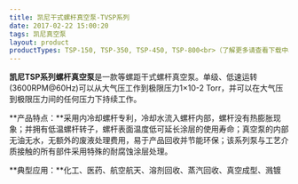 ```yaml
---
title: 凯尼干式螺杆真空泵-TVSP系列
date: 2017-02-22 15:00:20
tags: 凯尼真空泵
layout: product
productTypes: TSP-150, TSP-350, TSP-450, TSP-800<br>（了解更多请查看下载中心）
---
```


**凯尼TSP系列螺杆真空泵**是一款等螺距干式螺杆真空泵。单级、低速运转(3600RPM@60Hz)可以从大气压工作到极限压力1×10-2 Torr，并可以在大气压到极限压力间的任何压力下持续工作。

**产品特点：**采用内冷却螺杆专利，冷却水流入螺杆内部，螺杆没有热膨胀现象；并拥有低温螺杆转子，螺杆表面温度低可延长涂层的使用寿命；真空泵的内部无油无水，无额外的废液处理费用，易于产品回收并节能环保；该系列泵与工艺介质接触的所有部件采用特殊的耐腐蚀涂层处理。

**典型应用：**化工、医药、航空航天、溶剂回收、蒸汽回收、真空成型、溅镀